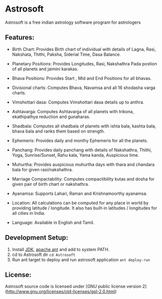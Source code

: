 Astrosoft
=========

Astrosoft is a free indian astrology software program for astrologers

Features:
---------

+ Birth Chart:   Provides Birth chart of individual with details of Lagna, Rasi, Nakshata, Thithi, Paksha, Siderial Time, Dasa Balance. 

+ Planetary Positions:   Provides Longitudes, Rasi, Nakshathra Pada postion of all planets and jaimini karakas. 

+ Bhava Positions:   Provides Start , Mid and End Positions for all bhavas. 

+ Divisional charts:  Computes Bhava, Navamsa and all 16 shodasha varga charts. 

+ Vimshottari dasa:  Computes Vimshottari dasa details up to anthra. 

+ Ashtavarga:  Computes Ashtavarga of all planets with trikona, ekathipathya reduction and gunaharas. 

+ Shadbala:  Computes all shadbala of planets with ishta bala, kashta bala, bhava bala and ranks them based on strength. 

+ Ephemeris:  Provides daily and monthy Ephemeris for all the planets. 

+ Panchang:  Provides daily panchang with details of Nakshathra, Thithi, Yoga, Sunrise/Sunset, Rahu kala, Yama kanda, Auspicious time. 

+ Muhurtha:  Provides auspicious muhurtha days with thara and chandara bala for given rasi/nakshathra. 

+ Marriage Compactability:  Computes compactibility kutas and dosha for given pair of birth chart or nakshathra. 

+ Ayanamsa:  Supports Lahari, Raman and Krishnamoorthy ayanamsa. 

+ Location:  All calculations can be computed for any place in world by providing latitude / longitude. It also has built-in latitudes / longitudes for all cities in India. 

+ Language:  Available in English and Tamil. 

Development Setup:
-------------------

1. Install [JDK](http://www.oracle.com/technetwork/java/javase/downloads/index.html), [apache ant](http://ant.apache.org/bindownload.cgi) and add to system PATH.
2. cd to Astrosoft dir `cd Astrosoft`
3. Run ant target to deploy and run astrosoft application `ant deploy-run`

License:
---------
Astrosoft source code is licensed under [GNU public license version 2] (http://www.gnu.org/licenses/old-licenses/gpl-2.0.html)
